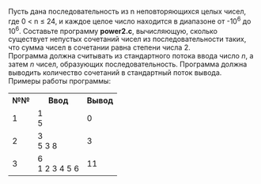 <p>Пусть дана последовательность из n неповторяющихся целых чисел, где 0 &lt; n ≤ 24, и каждое целое число находится в диапазоне от -10<sup>6</sup> до 10<sup>6</sup>. Составьте программу <strong>power2.c</strong>, вычисляющую, сколько существует непустых сочетаний чисел из последовательности таких, что сумма чисел в сочетании равна степени числа 2.<br>
Программа должна считывать из стандартного потока ввода число <em>n</em>, а затем <em>n</em> чисел, образующих последовательность. Программа должна выводить количество сочетаний в стандартный поток вывода.<br>
Примеры работы программы:</p>
<table>
  <tr>
    <th>№№</th>
    <th>Ввод</th>
    <th>Вывод</th>
  </tr>
  <tr>
    <td>1</td>
    <td>1<br>5</td>
    <td>0</td>
  </tr>
  <tr>
    <td>2</td>
    <td>3<br>5 3 8</td>
    <td>3</td>
  </tr>
  <tr>
    <td>3</td>
    <td>6<br>1 2 3 4 5 6</td>
    <td>11</td>
  </tr>
</table>

